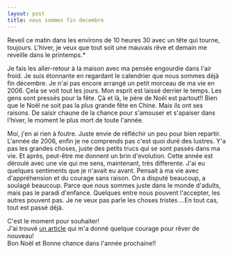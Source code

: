 ```yaml
---
layout: post
title: nous sommes fin decembre
---
```


<p>Reveil ce matin dans les environs de 10 heures 30 avec un tête qui tourne, toujours. L&#39;hiver, je veux que tout soit une mauvais rêve et demain me reveille dans le printemps.* </p>
<p>Je fais les aller-retour à la maison avec ma pensée engourdie dans l&#39;air froid. Je suis étonnante en regardant le calendrier que nous sommes déjà fin décembre. Je n&#39;ai pas encore arrangé un petit morceau de ma vie en 2006. Çela se voit tout les jours. Mon esprit est laissé derrier le temps. Les gens sont pressés pour la fête. Çà et là, le père de Noël est partout!! Bien que le Noël ne soit pas la plus grande fête en Chine. Mais ils ont ses raisons. De saisir chaune de la chance pour s&#39;amouser et s&#39;apaiser dans l&#39;hiver, le moment le plus mort de toute l&#39;année. </p>
<p>Moi, j&#39;en ai rien à foutre. Juste envie de réfléchir un peu pour bien repartir.<br />L&#39;année de 2006, enfin je ne comprends pas c&#39;est quoi duré des lustres. Y&#39;a pas les grandes choses, juste des petits trucs qui se sont passés dans ma vie. Et après, peut-être me donnent un brin d&#39;evolution. Cette année est déroulé avec une vie qui me sens, maintenant, très differente. J&#39;ai eu quelques sentiments que je n&#39;avait eu avant. Pensait à ma vie avec d&#39;appréhension et du courage sans raison. On a disputé beaucoup, a soulagé beaucoup. Parce que nous sommes juste dans le monde d&#39;adults, mais pas le paradi d&#39;enfance. Quelques entre nous pouvent l&#39;accepter, les autres pouvent pas. Je ne veux pas parle les choses tristes &#8230;En tout cas, tout est passé déjà.</p>
<p>C&#39;est le moment pour souhaiter! <br />J&#39;ai trouvé <a href="http://www.jolikiwi.com/?p=325" title="http://www.jolikiwi.com/?p=325">un article</a> qui m&#39;a donné quelque courage pour rêver de nouveau!<br />Bon Noël et Bonne chance dans l&#39;année prochaine!!</p>
<p></p>
